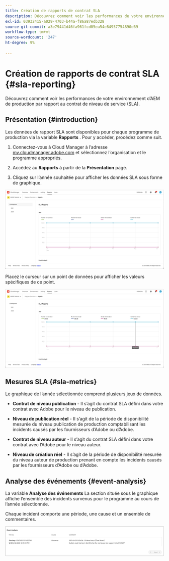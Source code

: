 ```yaml
---
title: Création de rapports de contrat SLA
description: Découvrez comment voir les performances de votre environnement d’AEM de production par rapport au contrat de niveau de service (SLA).
exl-id: 03932415-a029-4703-b44a-f86a87edb328
source-git-commit: a3e79441d46fa961fcd05ea54e84957754890d69
workflow-type: tm+mt
source-wordcount: '247'
ht-degree: 9%

---
```



# Création de rapports de contrat SLA {#sla-reporting}

Découvrez comment voir les performances de votre environnement d’AEM de production par rapport au contrat de niveau de service (SLA).

## Présentation {#introduction}

Les données de rapport SLA sont disponibles pour chaque programme de production via la variable **Rapports** . Pour y accéder, procédez comme suit.

1. Connectez-vous à Cloud Manager à l’adresse [my.cloudmanager.adobe.com](https://my.cloudmanager.adobe.com/) et sélectionnez l’organisation et le programme appropriés.

1. Accédez au **Rapports** à partir de la **Présentation** page.

1. Cliquez sur l’année souhaitée pour afficher les données SLA sous forme de graphique.

![Exemple de graphique SLA](assets/sla-reporting-1.png)

Placez le curseur sur un point de données pour afficher les valeurs spécifiques de ce point.

![Affichage des données détaillées](assets/sla-reporting-b.png)

## Mesures SLA {#sla-metrics}

Le graphique de l’année sélectionnée comprend plusieurs jeux de données.

* **Contrat de niveau publication** - Il s’agit du contrat SLA défini dans votre contrat avec Adobe pour le niveau de publication.

* **Niveau de publication réel** - Il s’agit de la période de disponibilité mesurée du niveau publication de production comptabilisant les incidents causés par les fournisseurs d’Adobe ou d’Adobe.

* **Contrat de niveau auteur** - Il s’agit du contrat SLA défini dans votre contrat avec l’Adobe pour le niveau auteur.

* **Niveau de création réel** - Il s’agit de la période de disponibilité mesurée du niveau auteur de production prenant en compte les incidents causés par les fournisseurs d’Adobe ou d’Adobe.

## Analyse des événements {#event-analysis}

La variable **Analyse des événements** La section située sous le graphique affiche l’ensemble des incidents survenus pour le programme au cours de l’année sélectionnée.

Chaque incident comporte une période, une cause et un ensemble de commentaires.

![Exemple d’analyse d’événement](assets/sla-reporting-c.png)
